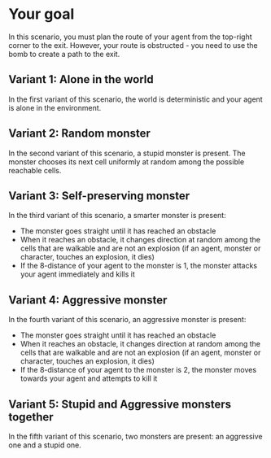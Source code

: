 # Your goal #

In this scenario, you must plan the route of your agent from the top-right
corner to the exit. However, your route is obstructed - you need to use the bomb
to create a path to the exit.

## Variant 1: Alone in the world ##

In the first variant of this scenario, the world is deterministic and your agent
is alone in the environment.

## Variant 2: Random monster ##

In the second variant of this scenario, a stupid monster is present. The monster
chooses its next cell uniformly at random among the possible reachable cells.

## Variant 3: Self-preserving monster ##

In the third variant of this scenario, a smarter monster is present:
- The monster goes straight until it has reached an obstacle
- When it reaches an obstacle, it changes direction at random among the cells
  that are walkable and are not an explosion (if an agent, monster or character,
  touches an explosion, it dies)
- If the 8-distance of your agent to the monster is 1, the monster attacks your
  agent immediately and kills it

## Variant 4: Aggressive monster ##

In the fourth variant of this scenario, an aggressive monster is present:
- The monster goes straight until it has reached an obstacle
- When it reaches an obstacle, it changes direction at random among the cells
  that are walkable and are not an explosion (if an agent, monster or character,
  touches an explosion, it dies)
- If the 8-distance of your agent to the monster is 2, the monster moves towards
  your agent and attempts to kill it

## Variant 5: Stupid and Aggressive monsters together ##

In the fifth variant of this scenario, two monsters are present: an aggressive
one and a stupid one.
